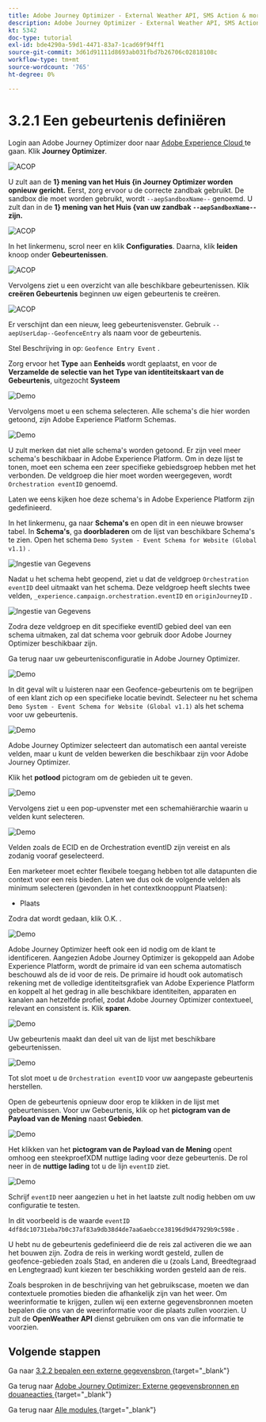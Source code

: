 ```yaml
---
title: Adobe Journey Optimizer - External Weather API, SMS Action & more - Een gebeurtenis definiëren
description: Adobe Journey Optimizer - External Weather API, SMS Action & more
kt: 5342
doc-type: tutorial
exl-id: bde4290a-59d1-4471-83a7-1cad69f94ff1
source-git-commit: 3d61d91111d8693ab031fbd7b26706c02818108c
workflow-type: tm+mt
source-wordcount: '765'
ht-degree: 0%

---
```


# 3.2.1 Een gebeurtenis definiëren

Login aan Adobe Journey Optimizer door naar [ Adobe Experience Cloud ](https://experience.adobe.com) te gaan. Klik **Journey Optimizer**.

![ ACOP ](./../../../../modules/delivery-activation/ajo-b2c/ajob2c-1/images/acophome.png)

U zult aan de **1&rbrace; mening van het Huis {in Journey Optimizer worden opnieuw gericht.** Eerst, zorg ervoor u de correcte zandbak gebruikt. De sandbox die moet worden gebruikt, wordt `--aepSandboxName--` genoemd. U zult dan in de **1} mening van het Huis &lbrace;van uw zandbak `--aepSandboxName--` zijn.**

![ ACOP ](./../../../../modules/delivery-activation/ajo-b2c/ajob2c-1/images/acoptriglp.png)

In het linkermenu, scrol neer en klik **Configuraties**. Daarna, klik **leiden** knoop onder **Gebeurtenissen**.

![ ACOP ](./images/acopmenu.png)

Vervolgens ziet u een overzicht van alle beschikbare gebeurtenissen. Klik **creëren Gebeurtenis** beginnen uw eigen gebeurtenis te creëren.

![ ACOP ](./images/emptyevent.png)

Er verschijnt dan een nieuw, leeg gebeurtenisvenster.
Gebruik `--aepUserLdap--GeofenceEntry` als naam voor de gebeurtenis.

Stel Beschrijving in op: `Geofence Entry Event` .

Zorg ervoor het **Type** aan **Eenheids** wordt geplaatst, en voor de **Verzamelde de selectie van het Type van identiteitskaart van de Gebeurtenis**, uitgezocht **Systeem**

![ Demo ](./images/evname.png)

Vervolgens moet u een schema selecteren. Alle schema&#39;s die hier worden getoond, zijn Adobe Experience Platform Schemas.

![ Demo ](./images/evschema.png)

U zult merken dat niet alle schema&#39;s worden getoond. Er zijn veel meer schema&#39;s beschikbaar in Adobe Experience Platform.
Om in deze lijst te tonen, moet een schema een zeer specifieke gebiedsgroep hebben met het verbonden. De veldgroep die hier moet worden weergegeven, wordt `Orchestration eventID` genoemd.

Laten we eens kijken hoe deze schema&#39;s in Adobe Experience Platform zijn gedefinieerd.

In het linkermenu, ga naar **Schema&#39;s** en open dit in een nieuwe browser tabel. In **Schema&#39;s**, ga **doorbladeren** om de lijst van beschikbare Schema&#39;s te zien.
Open het schema `Demo System - Event Schema for Website (Global v1.1)` .

![ Ingestie van Gegevens ](./images/schemas.png)

Nadat u het schema hebt geopend, ziet u dat de veldgroep `Orchestration eventID` deel uitmaakt van het schema.
Deze veldgroep heeft slechts twee velden, `_experience.campaign.orchestration.eventID` en `originJourneyID` .

![ Ingestie van Gegevens ](./images/schemageo.png)

Zodra deze veldgroep en dit specifieke eventID gebied deel van een schema uitmaken, zal dat schema voor gebruik door Adobe Journey Optimizer beschikbaar zijn.

Ga terug naar uw gebeurtenisconfiguratie in Adobe Journey Optimizer.

![ Demo ](./images/evschema.png)

In dit geval wilt u luisteren naar een Geofence-gebeurtenis om te begrijpen of een klant zich op een specifieke locatie bevindt. Selecteer nu het schema `Demo System - Event Schema for Website (Global v1.1)` als het schema voor uw gebeurtenis.

![ Demo ](./images/evschema1.png)

Adobe Journey Optimizer selecteert dan automatisch een aantal vereiste velden, maar u kunt de velden bewerken die beschikbaar zijn voor Adobe Journey Optimizer.

Klik het **potlood** pictogram om de gebieden uit te geven.

![ Demo ](./images/editfields.png)

Vervolgens ziet u een pop-upvenster met een schemahiërarchie waarin u velden kunt selecteren.

![ Demo ](./images/popup.png)

Velden zoals de ECID en de Orchestration eventID zijn vereist en als zodanig vooraf geselecteerd.

Een marketeer moet echter flexibele toegang hebben tot alle datapunten die context voor een reis bieden. Laten we dus ook de volgende velden als minimum selecteren (gevonden in het contextknooppunt Plaatsen):

- Plaats

Zodra dat wordt gedaan, klik O.K. **&#x200B;**.

![ Demo ](./images/popupok.png)

Adobe Journey Optimizer heeft ook een id nodig om de klant te identificeren. Aangezien Adobe Journey Optimizer is gekoppeld aan Adobe Experience Platform, wordt de primaire id van een schema automatisch beschouwd als de id voor de reis.
De primaire id houdt ook automatisch rekening met de volledige identiteitsgrafiek van Adobe Experience Platform en koppelt al het gedrag in alle beschikbare identiteiten, apparaten en kanalen aan hetzelfde profiel, zodat Adobe Journey Optimizer contextueel, relevant en consistent is. Klik **sparen**.

![ Demo ](./images/eventidentifier.png)

Uw gebeurtenis maakt dan deel uit van de lijst met beschikbare gebeurtenissen.

![ Demo ](./images/eventlist.png)

Tot slot moet u de `Orchestration eventID` voor uw aangepaste gebeurtenis herstellen.

Open de gebeurtenis opnieuw door erop te klikken in de lijst met gebeurtenissen.
Voor uw Gebeurtenis, klik op het **pictogram van de Payload van de Mening** naast **Gebieden**.

![ Demo ](./images/fieldseyepayload.png)

Het klikken van het **pictogram van de Payload van de Mening** opent omhoog een steekproefXDM nuttige lading voor deze gebeurtenis. De rol neer in de **nuttige lading** tot u de lijn `eventID` ziet.

![ Demo ](./images/fieldseyepayloadev.png)

Schrijf `eventID` neer aangezien u het in het laatste zult nodig hebben om uw configuratie te testen.

In dit voorbeeld is de waarde `eventID` `4df8dc10731eba7b0c37af83a9db38d4de7aa6aebcce38196d9d47929b9c598e` .

U hebt nu de gebeurtenis gedefinieerd die de reis zal activeren die we aan het bouwen zijn. Zodra de reis in werking wordt gesteld, zullen de geofence-gebieden zoals Stad, en anderen die u (zoals Land, Breedtegraad en Lengtegraad) kunt kiezen ter beschikking worden gesteld aan de reis.

Zoals besproken in de beschrijving van het gebruikscase, moeten we dan contextuele promoties bieden die afhankelijk zijn van het weer. Om weerinformatie te krijgen, zullen wij een externe gegevensbronnen moeten bepalen die ons van de weerinformatie voor die plaats zullen voorzien. U zult de **OpenWeather API** dienst gebruiken om ons van die informatie te voorzien.

## Volgende stappen

Ga naar [ 3.2.2 bepalen een externe gegevensbron ](./ex2.md){target="_blank"}

Ga terug naar [ Adobe Journey Optimizer: Externe gegevensbronnen en douaneacties ](journey-orchestration-external-weather-api-sms.md){target="_blank"}

Ga terug naar [ Alle modules ](./../../../../overview.md){target="_blank"}
